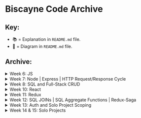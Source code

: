 # Biscayne Code Archive

## Key:

* 📚 = Explanation in `README.md` file.
* 🎨 = Diagram in `README.md` file.

## Archive:

<details>
  <summary>Week 6: JS</summary>

  ##### Monday - 03/25:
  * [Values and Expressions](https://github.com/PrimeAcademy/biscayne_values_and_expressions) 📚
  * [Writing Code to Solve a Problem](https://github.com/PrimeAcademy/biscayne_solving_a_problem) 📚

  ##### Tuesday  - 03/26:
  * [Object Bonus Calculator Solve](https://github.com/PrimeAcademy/biscayne_bonus_calculator_solve) 🎨

  ##### Wednesday - 03/27:
  * [Troubleshooting/Debugging](https://github.com/PrimeAcademy/biscayne_troubleshooting) 📚

  ##### Thursday - 03/28:
  * [Event-Driven Programming](https://github.com/PrimeAcademy/biscayne_event-driven-programming-starter)
  * [Event Management](https://github.com/PrimeAcademy/biscayne_event-management-starter)

  ##### Friday - 03/29:
  * [DOM Manipulation Review](https://github.com/PrimeAcademy/biscayne_dom_manipulation_review) 📚
  * [Making a To-Do List App](https://github.com/PrimeAcademy/biscayne_our_first_web_app) 📚

</details>


<details>
  <summary>Week 7: Node | Express | HTTP Request/Response Cycle</summary>

  ##### Monday - 04/01:
  * [Weekend Salary Calculator Solve](https://github.com/PrimeAcademy/biscayne_weekend_salary_calculator_live_solve) 📚 + 🎨
  * [Weekend Salary Calculator Solve + Currency Formatting](https://github.com/PrimeAcademy/biscayne_salary_calculator_w_number_formatting)
  * [Event -> State -> Render](https://github.com/PrimeAcademy/biscayne_event_state_render)

  ##### Tuesday - 04/02:
  * [Fungus Fighter Partial Solve](https://github.com/PrimeAcademy/biscayne_fungus_fighter_partially_solved)
  * [Hello Node](https://github.com/PrimeAcademy/biscayne_hello_node)
  * [Big Money Modules Solution](https://github.com/PrimeAcademy/biscayne_big_money_modules)
  * [Our First Server](https://github.com/PrimeAcademy/biscayne_our_first_server)

  ##### Wednesday - 04/03:
  * [Client/Server with GET Route](https://github.com/PrimeAcademy/biscayne_server_with_GET)
  * [Client/Server with GET and POST Routes](https://github.com/PrimeAcademy/biscayne_server_with_GET_and_POST)

  ##### Friday - 04/05:
  * [GET/POST Review and Diagramming](https://github.com/PrimeAcademy/biscayne_get_post_review)

</details>


<details>
  <summary>Week 8: SQL and Full-Stack CRUD</summary>

  ##### Monday - 04/08:
  * [Server-Side Calculator Solve](https://github.com/PrimeAcademy/biscayne_server_calculator_solve)
  * [Express Router Files](https://github.com/PrimeAcademy/biscayne_express_router_files)

  ##### Tuesday - 04/09:
  * [SQL Intro](https://github.com/PrimeAcademy/biscayne_sql_intro) 📚
  * [Full-Stack GET](https://github.com/PrimeAcademy/biscayne_pg_intro)

  ##### Wednesday - 04/10:
  * [Full-Stack GET/POST](https://github.com/PrimeAcademy/biscayne_pg_GET_POST) 🎨
  * [Full-Stack GET/POST/DELETE](https://github.com/PrimeAcademy/biscayne_GET_POST_DELETE)

  ##### Thursday 04/11:
  * [Full-Stack GET/POST/DELETE/PUT](https://github.com/PrimeAcademy/biscayne_pg_put)

</details>

<details>
  <summary>Week 10: React</summary>

  ##### Monday - 04/22:
  * [Hello React](https://github.com/matthew-black/biscayne_hello_react) 📚🎨
  * [React State](https://github.com/PrimeAcademy/biscayne_react_state)
  * [Clicker Component](https://github.com/PrimeAcademy/biscayne_clicker_component)


  ##### Tuesday - 04/23:
  * [React Inputs](https://github.com/PrimeAcademy/biscayne-react-inputs) 📚
  * [Track Runner Solution](https://github.com/PrimeAcademy/biscayne_track_runner_solve)
  * [Full-Stack React: GET](https://github.com/PrimeAcademy/biscayne_full_stack_react)
  * [Full-Stack React: GET and POST](https://github.com/PrimeAcademy/biscayne_full_stack_react_get_and_post)

  ##### Wednesday - 04/24:
  * [Famous People Solution](https://github.com/PrimeAcademy/biscayne_famous_people)
  * [Modular Full-Stack React](https://github.com/PrimeAcademy/biscayne_modular_full_stack_react)
  
  ##### Thursday - 04/25:
  * [Pull Request Review](https://github.com/PrimeAcademy/biscayne-pr-review)


  ##### Friday - 04/26:
  * [React Conditional Rendering](https://github.com/PrimeAcademy/biscayne_react_conditional_redering)

</details>


<details>
  <summary>Week 11: Redux</summary>

  ##### Monday - 04/29:
  * [React App/List/Item Pattern Review](https://github.com/matthew-black/app_list_item_pattern) 📚🎨
  * [React Router](https://github.com/PrimeAcademy/biscayne_react_router)


  ##### Tuesday - 04/30:
  * [Redux Intro](https://github.com/PrimeAcademy/biscayne_redux_intro) 📚
  * [Redux Airport Solution](https://github.com/PrimeAcademy/biscayne_redux_airport)

  ##### Wednesday - 05/01:
  * [Redux Pitchers Partial Solution](https://github.com/PrimeAcademy/biscayne_redux_pitchers_partial_solve)
  * [Full-Stack Redux](https://github.com/PrimeAcademy/biscayne_full_stack_redux) 📚🎨
  * [Redux Shopping Cart Solution](https://github.com/PrimeAcademy/biscayne_redux_shopping_cart)

</details>


<details>
  <summary>Week 12: SQL JOINs | SQL Aggregate Functions | Redux-Saga</summary>

  ##### Monday - 05/06:
  * [Straightforward Redux Feedback Loop Solution](https://github.com/PrimeAcademy/biscayne_redux_feedback_loop)
  * [Abstract Redux Feedback Loop Solution](https://github.com/PrimeAcademy/biscayne_redux_feedback_loop/tree/abstract-feedback-steps)
  
  * <details>
      <summary>One-to-Many Joins</summary>
      
      ```sql
      DROP TABLE IF EXISTS "things";
      DROP TABLE IF EXISTS "people";


      CREATE TABLE "people" (
        "id" SERIAL PRIMARY KEY,
        "name" VARCHAR(500)
      );

      INSERT INTO "people"
        ("name")
        VALUES
        ('Matt'),
        ('Alf'),
        ('Miss Piggy');

      CREATE TABLE "things" (
        "id" SERIAL PRIMARY KEY,
        "thing" VARCHAR(500) NOT NULL,
        "person_id" INT REFERENCES "people"
      );

      INSERT INTO "things"
        ("thing", "person_id")
        VALUES
        ('Violin', 2),
        ('Ball', NULL),
        ('Sock', 2),
        ('Rock', 1),
        ('Frog', 2);
        
        
      -- Query that joings the people and things tables
      -- together:
      -- Select everything from the people table,
      -- then join the things table into that dataset
      -- by matching rows from each table ON the
      -- people.id and things.person_id values:
      SELECT * FROM "people"
        INNER JOIN "things" -- INNER: Where things match.
          ON "people"."id" = "things"."person_id";
        
      -- Query that selects all of Alf's things:
      SELECT * FROM "people"
        INNER JOIN "things" -- INNER: Where things match.
          ON "people"."id" = "things"."person_id"
        WHERE "person_id" = 2;

      -- If we need both id column's values in JS-land, we'll
      -- need to alias them so they don't overlap each other:
      SELECT
        "people"."id" AS "person_id", -- ALIASING!
        "people"."name" AS "person_name",
        "things"."id" AS "thing_id",
        "things"."thing"	
      FROM "people"
        INNER JOIN "things"
          ON "people"."id" = "things"."person_id";
        
      -- SELECT all the people, do not discard any people! Show
      -- us what things they have:
      SELECT * FROM "people"
        LEFT JOIN "things"
          ON "people"."id" = "things"."person_id";
          
      -- If we don't care about the data, we just want to know
      -- how many rows our query selects:
      -- "How many things does Alf have?"
      SELECT COUNT(*) FROM "people"
        INNER JOIN "things"
          ON "people"."id" = "things"."person_id"
          WHERE "people"."id" = 2;

      ```

    </details>

  * <details>
      <summary>Many-to-Many JOINs</summary>

      ```sql
      DROP TABLE IF EXISTS "users_hobbies";
      DROP TABLE IF EXISTS "users";
      DROP TABLE IF EXISTS "hobbies";


      CREATE TABLE "users" (
        "id" SERIAL PRIMARY KEY,
        "username" VARCHAR(500)
      );

      CREATE TABLE "hobbies" (
        "id" SERIAL PRIMARY KEY,
        "name" VARCHAR(500)
      );

      CREATE TABLE "users_hobbies" (
        "id" SERIAL PRIMARY KEY,
        "user_id" INT REFERENCES "users",
        "hobby_id" INT REFERENCES "hobbies",
        "skill_level" INT
      );

      INSERT INTO "users"
        ("username")
        VALUES
        ('matt'),
        ('alf_88'),
        ('miss_PIGGY');

      INSERT INTO "hobbies"
        ("name")
        VALUES
        ('Climbing'),
        ('JavaScripting'),
        ('Baking'),
        ('Knitting'),
        ('Napping');
        
      INSERT INTO "users_hobbies"
        ("user_id", "hobby_id", "skill_level")
        VALUES
        (1, 3, 5), -- 'matt' >--< 'Baking'
        (2, 3, 8), -- 'alf_88' >--< 'Baking'
        (1, 1, 3), -- 'matt' >--< 'Climbing'
        (3, 5, 8), -- 'miss_PIGGY' >--< 'Napping'
        (2, 2, 10); -- 'alf_88' >--< 'JavaScripting'
        
      SELECT * FROM "users"
        JOIN "users_hobbies"
          ON "users"."id" = "users_hobbies"."user_id"
        JOIN "hobbies"
          ON "users_hobbies"."hobby_id" = "hobbies"."id";
          
      -- What hobby is 'matt' best at? We only care about:
      -- user's id, user's name, hobby's id, hobby's name, and skill_level
      SELECT
        "users"."id" AS "user_id",
        "users"."username",
        "hobbies"."id" AS "hobby_id",
        "hobbies"."name",
        "users_hobbies"."skill_level"
      FROM "users"
        JOIN "users_hobbies"
          ON "users"."id" = "users_hobbies"."user_id"
        JOIN "hobbies"
          ON "users_hobbies"."hobby_id" = "hobbies"."id"
        WHERE "users"."id" = 1
        ORDER BY "users_hobbies"."skill_level" DESC
        LIMIT 1;

      -- dbRes.rows would be:
      -- [
      --   {
      --     user_id: 1,
      --     username: 'matt',
      --     hobby_id: 3,
      --     name: 'Baking',
      --     skill_level: 5
      --   }
      -- ]
      ```

    </details>

  * [SQL Relationships Diagram](https://excalidraw.com/#json=_9cyqGGjQgETTCQZGPhpB,Fo1C6gw9mggjC0BsoUdcEA)

  ##### Tuesday - 05/07:
  * [Giphy API Example](https://github.com/PrimeAcademy/biscayne_giphy_api)

  ##### Wednesday - 05/08:
  * [Redux-Saga](https://github.com/PrimeAcademy/biscayne-redux-saga)

</details>

<details>
  <summary>Week 13: Auth and Solo Project Scoping</summary>

  ##### Monday - 05/13:
  * [Movie Sagas Minimal Solution](https://github.com/PrimeAcademy/biscayne_movie_sagas)

  ##### Tuesday - 05/14:
  * [Auth](https://github.com/PrimeAcademy/biscayne_auth_starter)

</details>


<details>
  <summary>Week 14 & 15: Solo Projects</summary>

  ##### Friday - 05/24:
  * [Redux Edit Form Happy Path](https://github.com/PrimeAcademy/biscayne_edit_form_happy_path)
  
</details>